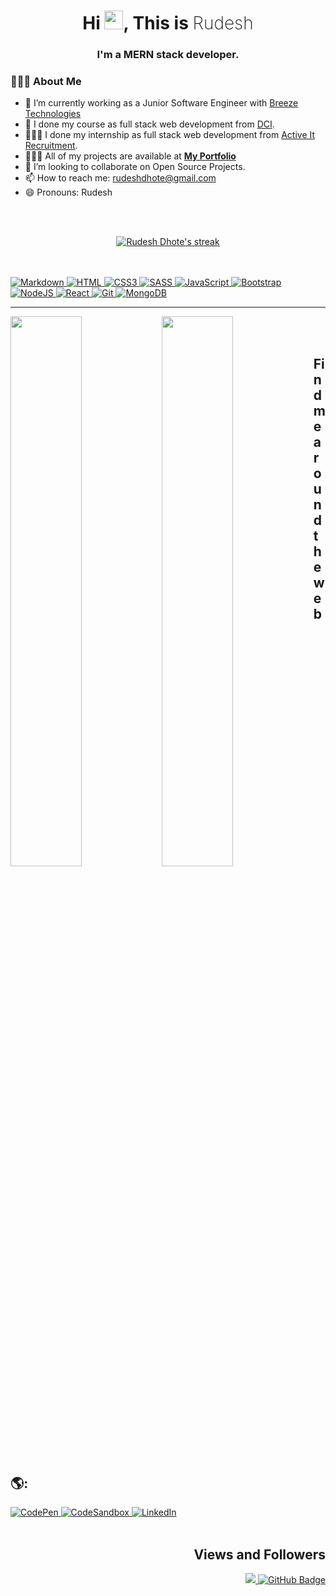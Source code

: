 <h1 align="center" >
    <span>Hi</span>
    <img src="https://raw.githubusercontent.com/MartinHeinz/MartinHeinz/master/wave.gif" width="30px">, 
    <span>This is</span> 
    <span style="font-weight: 200">Rudesh</span>
</h1>

<h3 align="center" >I'm a MERN stack developer.</h3>

### 🙋🏾‍♂️ About Me

-   🔭 I’m currently working as a Junior Software Engineer with [Breeze Technologies](https://www.breeze-technologies.de/)
-   🌱 I done my course as full stack web development from [DCI](https://github.com/DigitalCareerInstitute).
-   👨🏻‍💼 I done my internship as full stack web development from [Active It Recruitment](https://active-it-recruitment.com/).
-   👨🏾‍💻 All of my projects are available at **[My Portfolio](https://my-portfolio-1991.netlify.app/)**
-   👯 I’m looking to collaborate on Open Source Projects.
-   📫 How to reach me: rudeshdhote@gmail.com
-   😄 Pronouns: Rudesh

<br/>
<br/>

<p align="center">
    <a href="https://github.com/Rudhesh/github-readme-streak-stats">
        <img title="🔥 Get streak stats for your profile at git.io/streak-stats" 
             alt="Rudesh Dhote's streak" 
             src="http://github-readme-streak-stats.herokuapp.com/?user=Rudhesh&theme=neon-dark&hide_border=true&date_format=j%20M%5B%20Y%5D"/>
    </a>
</p>

<br/>

<br/>

<a href="https://www.markdownguide.org">
        <img src="https://img.shields.io/badge/markdown-%23000000.svg?style=for-the-badge&logo=markdown&logoColor=white" 
             alt="Markdown">
</a>
<a href="https://developer.mozilla.org/de/docs/Web/HTML">
        <img src="https://img.shields.io/badge/html5-%23E34F26.svg?style=for-the-badge&logo=html5&logoColor=white" 
             alt="HTML">
</a>
<a href="https://www.w3.org/Style/CSS/">
        <img src="https://img.shields.io/badge/css3-%231572B6.svg?style=for-the-badge&logo=css3&logoColor=white" 
             alt="CSS3">
</a>
<a href="https://sass-lang.com">
        <img src="https://img.shields.io/badge/SASS-hotpink.svg?style=for-the-badge&logo=SASS&logoColor=white" 
             alt="SASS">
</a>
<a href="https://www.javascript.com">
        <img src="https://img.shields.io/badge/javascript-%23323330.svg?style=for-the-badge&logo=javascript&logoColor=%23F7DF1E" 
             alt="JavaScript">
</a>
<a href="https://getbootstrap.com">
        <img src="https://img.shields.io/badge/bootstrap-%23563D7C.svg?style=for-the-badge&logo=bootstrap&logoColor=white" 
             alt="Bootstrap">
</a>
<a href="https://nodejs.org/en/">
        <img src="https://img.shields.io/badge/node.js-6DA55F?style=for-the-badge&logo=node.js&logoColor=white" 
             alt="NodeJS">
</a>
<a href="https://reactjs.org">
        <img src="https://img.shields.io/badge/react-%2320232a.svg?style=for-the-badge&logo=react&logoColor=%2361DAFB" 
             alt="React">
</a>
<a href="https://git-scm.com">
        <img src="https://img.shields.io/badge/git-%23F05033.svg?style=for-the-badge&logo=git&logoColor=white" 
             alt="Git">
</a>
<a href="https://www.mongodb.com">
        <img src="https://img.shields.io/badge/MongoDB-%234ea94b.svg?style=for-the-badge&logo=mongodb&logoColor=white" 
             alt="MongoDB">
</a>

---

  <img align="left" width="47.5%" src="https://github-readme-stats.vercel.app/api?username=Rudhesh&show_icons=true&theme=radical&hide_border=true" />
  <img align="left" width="47.5%" src="https://github-readme-stats.vercel.app/api/top-langs/?username=Rudhesh&layout=compact&theme=radical&hide_border=true" />

<br/>
<br/>

## Find me around the web 🌎:


<a href="https://codepen.io/rudesh/pens/public">
        <img src="https://img.shields.io/badge/CodePen-white?style=for-the-badge&logo=codepen&logoColor=black" 
             alt="CodePen">
</a>
<a href="https://codesandbox.io/u/rudesh">
        <img src="https://img.shields.io/badge/Codesandbox-040404?style=for-the-badge&logo=codesandbox&logoColor=DBDBDB" 
             alt="CodeSandbox">
</a>

<a href="https://www.linkedin.com/in/rudesh-dhote-a00a22208/">
        <img src="https://img.shields.io/badge/linkedin-%230077B5.svg?style=for-the-badge&logo=linkedin&logoColor=white" 
             alt="LinkedIn">
</a>

<br/>
<br/>

<h2 align="right">Views and Followers</h2>
<p align="right">
    <a href="https://github.com/Meghna-DAS/github-profile-views-counter">
        <img src="https://komarev.com/ghpvc/?username=SubhamRaoniar28">
    </a>
    <a href="https://github.com/Rudhesh?tab=followers">
        <img src="https://img.shields.io/github/followers/Rudhesh?label=Followers&style=social" 
             alt="GitHub Badge">
    </a>
</p>
